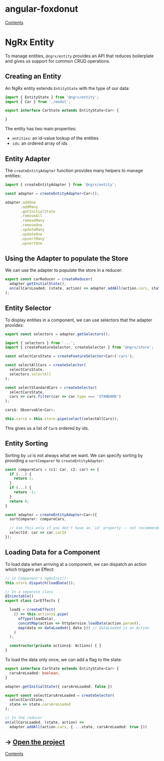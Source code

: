 # angular-foxdonut

[Contents](../README.md#angular-foxdonut)

# NgRx Entity

To manage entities, `@ngrx/entity` provides an API that reduces boilerplate and gives us support for
common CRUD operations.

## Creating an Entity

An NgRx entity extends `EntityState` with the type of our data:

```typescript
import { EntityState } from '@ngrx/entity';
import { Car } from './model';

export interface CarState extends EntityState<Car> {

}
```

The entity has two main properties:
- `entities`: an id-value lookup of the entities
- `ids`: an ordered array of ids

## Entity Adapter

The `createEntityAdapter` function provides many helpers to manage entities:

```typescript
import { createEntityAdapter } from '@ngrx/entity';

const adapter = createEntityAdapter<Car>();

adapter.addOne
       .addMany
       .getInitialState
       .removeAll
       .removeMany
       .removeOne
       .updateMany
       .updateOne
       .upsertMany
       .upsertOne
```

## Using the Adapter to populate the Store

We can use the adapter to populate the store in a reducer:

```typescript
export const carReducer = createReducer(
  adapter.getInitialState(),
  on(allCarsLoaded, (state, action) => adapter.addAll(action.cars, state))
);
```

## Entity Selector

To display entities in a component, we can use selectors that the adapter provides:

```typescript
export const selectors = adapter.getSelectors();

import { selectors } from '...';
import { createFeatureSelector, createSelector } from '@ngrx/store';

const selectCarsState = createFeatureSelector<Car>('cars');

const selectAllCars = createSelector(
  selectCarsState,
  selectors.selectAll
);

const selectStandardCars = createSelector(
  selectCarsState,
  cars => cars.filter(car => car.type === 'STANDARD')
);

cars$: Observable<Car>;

this.cars$ = this.store.pipe(select(selectAllCars));
```

This gives us a list of `Car`s ordered by ids.

## Entity Sorting

Sorting by `id` is not always what we want. We can specify sorting by providing a `sortComparer` to
`createEntityAdapter`:

```typescript
const compareCars = (c1: Car, c2: car) => {
  if (...) {
    return 1;
  }
  if (...) {
    return -1;
  }
  return 0;
}

const adapter = createEntityAdapter<Car>({
  sortComparer: compareCars,

  // Use this only if you don't have an `id` property -- not recommended
  selectId: car => car.carId
});
```

## Loading Data for a Component

To load data when arriving at a component, we can dispatch an action which triggers an Effect:

```typescript
// in Component's ngOnInit():
this.store.dispatch(loadData());

// In a separate class
@Injectable()
export class CarEffects {

  load$ = createEffect(
    () => this.actions$.pipe(
      ofType(loadData),
      concatMap(action => httpService.loadData(action.param)),
      map(data => dataLoaded({ data })) // dataLoaded is an Action
    )
  );

  constructor(private actions$: Actions) { }
}
```

To load the data only once, we can add a flag to the state:

```typescript
export interface CarState extends EntityState<Car> {
  carsAreLoaded: boolean;
}

adapter.getInitialState({ carsAreLoaded: false })

export const selectCarsAreLoaded = createSelector(
  selectCarsState,
  state => state.carsAreLoaded
);

// In the reducer
on(allCarsLoaded, (state, action) =>
  adapter.addAll(action.cars, { ...state, carsAreLoaded: true }))
```

## &rarr; [Open the project](https://stackblitz.com/github/foxdonut/angular-foxdonut/tree/modules-and-features?file=src%2Fapp%2Fcar%2Favailable-makes/available-makes.reducer.ts)

[Contents](../README.md#angular-foxdonut)
